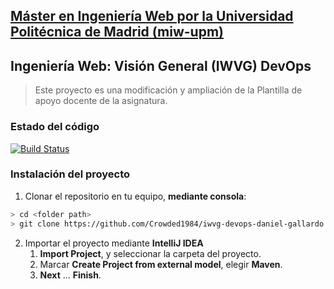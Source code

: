 ## [Máster en Ingeniería Web por la Universidad Politécnica de Madrid (miw-upm)](http://miw.etsisi.upm.es)
## Ingeniería Web: Visión General (IWVG) DevOps
> Este proyecto es una modificación y ampliación de la Plantilla de apoyo docente de la asignatura.

### Estado del código
[![Build Status](https://travis-ci.org/Crowded1984/iwvg-devops-daniel-gallardo.svg?branch=develop)](https://travis-ci.org/Crowded1984/iwvg-devops-daniel-gallardo)

### Instalación del proyecto
1. Clonar el repositorio en tu equipo, **mediante consola**:
```sh
> cd <folder path>
> git clone https://github.com/Crowded1984/iwvg-devops-daniel-gallardo
```
2. Importar el proyecto mediante **IntelliJ IDEA**
   1. **Import Project**, y seleccionar la carpeta del proyecto.
   1. Marcar **Create Project from external model**, elegir **Maven**.
   1. **Next** … **Finish**.
